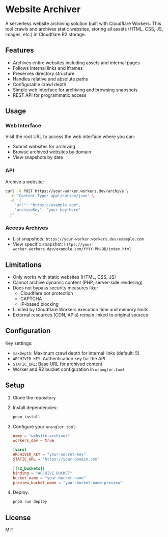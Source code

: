 # Website Archiver

A serverless website archiving solution built with Cloudflare Workers. This tool crawls and archives static websites, storing all assets (HTML, CSS, JS, images, etc.) in Cloudflare R2 storage.

## Features

- Archives entire websites including assets and internal pages
- Follows internal links and iframes
- Preserves directory structure
- Handles relative and absolute paths
- Configurable crawl depth
- Simple web interface for archiving and browsing snapshots
- REST API for programmatic access

## Usage

### Web Interface

Visit the root URL to access the web interface where you can:

- Submit websites for archiving
- Browse archived websites by domain
- View snapshots by date

### API

Archive a website:

```bash
curl -X POST https://your-worker.workers.dev/archive \
  -H "Content-Type: application/json" \
  -d '{
    "url": "https://example.com",
    "archiveKey": "your-key-here"
  }'
```

### Access Archives

- List snapshots: `https://your-worker.workers.dev/example.com`
- View specific snapshot: `https://your-worker.workers.dev/example.com/YYYY-MM-DD/index.html`

## Limitations

- Only works with static websites (HTML, CSS, JS)
- Cannot archive dynamic content (PHP, server-side rendering)
- Does not bypass security measures like:
  - Cloudflare bot protection
  - CAPTCHA
  - IP-based blocking
- Limited by Cloudflare Workers execution time and memory limits
- External resources (CDN, APIs) remain linked to original sources

## Configuration

Key settings:

- `maxDepth`: Maximum crawl depth for internal links (default: 5)
- `ARCHIVER_KEY`: Authentication key for the API
- `STATIC_URL`: Base URL for archived content
- Worker and R2 bucket configuration in `wrangler.toml`

## Setup

1. Clone the repository
2. Install dependencies:

   ```bash
   pnpm install
   ```

3. Configure your `wrangler.toml`:

   ```toml
   name = "website-archiver"
   workers_dev = true

   [vars]
   ARCHIVER_KEY = "your-secret-key"
   STATIC_URL = "https://your-domain.com"

   [[r2_buckets]]
   binding = "ARCHIVE_BUCKET"
   bucket_name = "your-bucket-name"
   preview_bucket_name = "your-bucket-name-preview"
   ```

4. Deploy:

   ```bash
   pnpm run deploy
   ```

## License

MIT
